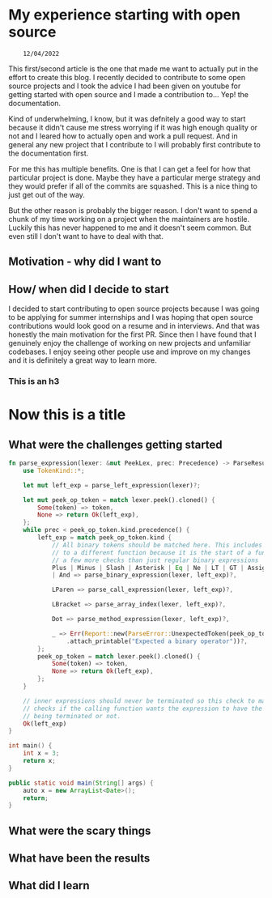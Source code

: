 # My experience starting with open source
``` date
    12/04/2022
```

This first/second article is the one that made me want to actually put in the effort to create this blog. I recently decided to contribute to some open source projects and I took the advice I had been given on youtube for getting started with open source and I made a contribution to... Yep! the documentation. 

Kind of underwhelming, I know, but it was defnitely a good way to start because it didn't cause me stress worrying if it was high enough quality or not and I leared how to actually open and work a pull request. And in general any new project that I contribute to I will probably first contribute to the documentation first. 

For me this has multiple benefits. One is that I can get a feel for how that particular project is done. Maybe they have a particular merge strategy and they would prefer if all of the commits are squashed. This is a nice thing to just get out of the way. 

But the other reason is probably the bigger reason. I don't want to spend a chunk of my time working on a project when the maintainers are hostile. Luckily this has never happened to me and it doesn't seem common. But even still I don't want to have to deal with that.

## Motivation - why did I want to

## How/ when did I decide to start
I decided to start contributing to open source projects because I was going to be applying for summer internships and I was hoping that open source contributions would look good on a resume and in interviews. And that was honestly the main motivation for the first PR. Since then I have found that I genuinely enjoy the challenge of working on new projects and unfamiliar codebases. I enjoy seeing other people use and improve on my changes and it is definitely a great way to learn more. 
### This is an h3

# Now this is a title

## What were the challenges getting started

``` rust
fn parse_expression(lexer: &mut PeekLex, prec: Precedence) -> ParseResult<Expr> {
    use TokenKind::*;

    let mut left_exp = parse_left_expression(lexer)?;

    let mut peek_op_token = match lexer.peek().cloned() {
        Some(token) => token,
        None => return Ok(left_exp),
    };
    while prec < peek_op_token.kind.precedence() {
        left_exp = match peek_op_token.kind {
            // All binary tokens should be matched here. This includes LParen but LParen will match
            // to a different function because it is the start of a function call which needs
            // a few more checks than just regular binary expressions
            Plus | Minus | Slash | Asterisk | Eq | Ne | LT | GT | Assign | BitOr | Or | BitAnd
            | And => parse_binary_expression(lexer, left_exp)?,

            LParen => parse_call_expression(lexer, left_exp)?,

            LBracket => parse_array_index(lexer, left_exp)?,

            Dot => parse_method_expression(lexer, left_exp)?,

            _ => Err(Report::new(ParseError::UnexpectedToken(peek_op_token))
                .attach_printable("Expected a binary operator"))?,
        };
        peek_op_token = match lexer.peek().cloned() {
            Some(token) => token,
            None => return Ok(left_exp),
        };
    }

    // inner expressions should never be terminated so this check to match_semicolon
    // checks if the calling function wants the expression to have the option of
    // being terminated or not.
    Ok(left_exp)
}
```

``` c
int main() {
    int x = 3;
    return x;
}
````

``` java
public static void main(String[] args) {
    auto x = new ArrayList<Date>();
    return;
}
```

## What were the scary things

## What have been the results

## What did I learn


